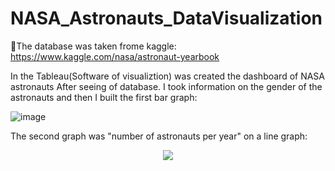 # NASA_Astronauts_DataVisualization
🚀The database was taken frome kaggle: https://www.kaggle.com/nasa/astronaut-yearbook

In the Tableau(Software of visualiztion) was created the dashboard of NASA astronauts
After seeing of database. I took information on the gender of the astronauts and then I built the first bar graph:

![image](https://user-images.githubusercontent.com/77762190/114971721-96cd5000-9e42-11eb-9853-1362d631ae4a.png)

The second graph was "number of astronauts per year" on a line graph:
<div style="text-align:center"><img src="![image](https://user-images.githubusercontent.com/77762190/114972237-bd3fbb00-9e43-11eb-8984-5ca9549b9fce.png)" /></div>



